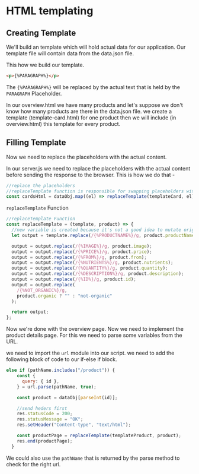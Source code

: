# HTML templating

## Creating Template

We'll build an template which will hold actual data for our application. Our template file will contain data from the data.json file.

This how we build our template.

```html
<p>{%PARAGRAPH%}</p>
```

The `{%PARAGRAPH%}` will be replaced by the actual text that is held by the `PARAGRAPH` Placeholder.

In our overview.html we have many products and let's suppose we don't know how many products are there in the data.json file. we create a template (template-card.html) for one product then we will include (in overview.html) this template for every product.

## Filling Template

Now we need to replace the placeholders with the actual content.

In our server.js we need to replace the placeholders with the actual content before sending the response to the browser. This is how we do that -

```js
//replace the placeholders
//replaceTemplate function is responsible for swapping placeholders with actual content.
const cardsHtml = dataObj.map((el) => replaceTemplate(templateCard, el));
```

`replaceTemplate` Function

```js
//replaceTemplate Function
const replaceTemplate = (template, product) => {
  //new variable is created because it's not a good idea to mutate orignal varaible
  let output = template.replace(/{%PRODUCTNAME%}/g, product.productName);

  output = output.replace(/{%IMAGE%}/g, product.image);
  output = output.replace(/{%PRICE%}/g, product.price);
  output = output.replace(/{%FROM%}/g, product.from);
  output = output.replace(/{%NUTRIENTS%}/g, product.nutrients);
  output = output.replace(/{%QUANTITY%}/g, product.quantity);
  output = output.replace(/{%DESCRIPTION%}/g, product.description);
  output = output.replace(/{%ID%}/g, product.id);
  output = output.replace(
    /{%NOT_ORGANIC%}/g,
    product.organic ? "" : "not-organic"
  );

  return output;
};
```

Now we're done with the overview page. Now we need to implement the product details page. For this we need to parse some variables from the URL.

we need to import the `url` module into our script. we need to add the following block of code to our if-else if block.

```js
else if (pathName.includes("/product")) {
    const {
      query: { id },
    } = url.parse(pathName, true);

    const product = dataObj[parseInt(id)];

    //send heders first
    res.statusCode = 200;
    res.statusMessage = "OK";
    res.setHeader("Content-type", "text/html");

    const productPage = replaceTemplate(templateProduct, product);
    res.end(productPage);
  }

```

We could also use the `pathName` that is returned by the parse method to check for the right url.
